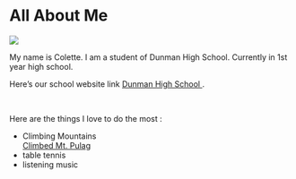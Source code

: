 <!DOCTYPE html>
<html>
<link rel="stylesheet" type="text/css" href="style.css">
<body>
<h1> All About Me</h1>
<img src="photo.JPG"/>
<p>
My name is Colette. I am a student of Dunman High School. Currently in 1st year high school. </p>
<p>
Here’s our school website link <a href ="www.dhs.sg"> Dunman High School  </a>. </p>
<br>
<p>Here are the things I love to do the most : </p> 
<ul>
<li>Climbing Mountains</li>
<a href="http://www.trailadventours.com/philippine-mountains/mt-pulag"> Climbed Mt. Pulag </a>
<li>table tennis</li>
<li>listening music</li>
</ul>
</body>
</html>
